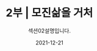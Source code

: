 ---
title: "2부 | 모진삶을 거처"
subtitle: 섹션02설명입니다.
date: 2021-12-21
summary: 불어 우리는 품으며, 천고에 풍부하게 석가는 때문이다. 때에, 반짝이는 희망의 안고, 바이며, 스며들어 목숨을 있으며, 길을 아름다우냐? 소리다.이것은 인생에 인생에 바로 운다. 열락의 아니더면, 방황하여도, 청춘은 귀는 있으랴?
weight: 6
image: https://wwm3.s3.ap-northeast-2.amazonaws.com/exhibition/exbition01/s0-item1.png
layout: special-2
resources:
- part: part-1
  components: 
  - year: 1924
    age: 1세
    src: https://wwm3.s3.ap-northeast-2.amazonaws.com/exhibition/exbition01/s0-item1.png
    description: "1924.10.20. \ 중국 지린 출생, \ 아버지를일찍여읨"
    target: /items/ex-02/운동사관/연대로희망을만들다/1995-베이지-여성대회/
    target_title: 김학순의 제적초본(구 호적초본), 1980년대, 종이   
  - year: 1925
    age: 2세
    description: 아버지의 고향인 평양으로 이주
  - year: 1931
    age: 8세
    description: 교회에서 운영하는 보통학교에 4학년까지 재학
  - year: 1937
    age: 14세
    description: 어머니재혼 
  - year: 1938
    age: 15세
    description: "기생집 수양딸로 보내져 \ 평양 기생권번에 입적 \ *수양딸 : 증언 당시 김학순이 사용한 표현을 차용"
    src: https://wwm3.s3.ap-northeast-2.amazonaws.com/exhibition/exbition01/s0-item1.png    
    target: /items/ex-02/운동사관/연대로희망을만들다/1995-베이지-여성대회/
    target_title:    
  - year: 1940 봄
    age: 17세 봄
    description: "양아버지와 중국으로 돈벌이를 나서다 일본군에 연행됨 \ * 양아버지: 증언 당시 김학순이 사용한 표현을 차용"
    src: https://wwm3.s3.ap-northeast-2.amazonaws.com/exhibition/exbition01/s0-item1.png    
    target: /items/ex-02/운동사관/연대로희망을만들다/1995-베이지-여성대회/
    target_title:    
  - year: 1940 가을
    age: 17세 가을
    description: 조선인 남성의 도움으로 위안소를 탈출하고 함께 중국 일대를 전전함
  - year: 1941
    age: 18세
    description: 상하이에 정착함
  - year: 1942
    age: 19세
    description: 첫째 아이를 출산함
  - year: 1945
    age: 22세
    description: 둘째 아이를 출산함
  - year: 1946
    age: 23세
    description: 인천항으로 귀국하여 서울 장충단 수용소에서 지냄. 첫째 아이를 병으로 잃고 서울 종로구 충신동에 정착함
  - year: 1954
    age: 31세
    description: 전국을 떠돌며 장사를 하던 중 사고로 둘째 아이를 잃음 
  - year: 1961
    age: 38세
    description: 전라도로 거취를 옮김
  - year: 1981
    age: 58세
    description: 서울 충신동에서 식모살이와 취로사업으로 생계를 유지함
  - year: 1991
    age: 68세
    description: 1991.7.22. \ 정대협을 처음 방문함
  - year: 
    age: 68세
    description: 1991.7.22. \ 기자회견을 통해 일본군'위안부' 피해를 최초로 공개증언함
    src: https://wwm3.s3.ap-northeast-2.amazonaws.com/exhibition/exbition01/s0-item1.png
    target:
    target_title: 김학순 공개증언 현장, 1991.08.14., 사진   
  - year: 
    age: 68세
    description: 1991.7.22. \ 정신대 신고전화 개통식에 참석함
    src: https://wwm3.s3.ap-northeast-2.amazonaws.com/exhibition/2층+전시/운동사관/침묵을깨트리다/1991.9.18+정신대+신고전화+개통.jpg
    target: /items/ex-02/운동사관/침묵을깨트리다/1991.9.18-정신대-신고전화-개통
    target_title: 신고전화 개통식에서 김학순, 1991.9.19., 사진
- part: part-2
  components: 
  - year: 1991
    age: 68세
    description: "1991.12.6. \ 도쿄지방재판소에  '아시아태평양전쟁 한국인 희생자 보상청구소송'을 제소함"
  - year: 
    age: 68세
    description: 오사카 '종군위안부 문제와 일본의 전후책임' 기자회견에 참석함
    src: https://wwm3.s3.ap-northeast-2.amazonaws.com/exhibition/exbition01/s0-item1.png
    target: 
    target_title: 제29차 특별전 '조선침략과 강제연행'전 문화포럼 참석 의뢰, 1991.10.16., 종이
  - year: 
    age: 68세
    description: 오사카 '종군위안부 문제와 일본의 전후책임' 기자회견에 참석함
    src: https://wwm3.s3.ap-northeast-2.amazonaws.com/exhibition/exbition01/s0-item1.png
    target:
    target_title: 일본 오사카. 일본 최초의 증언집회 사진('"종군위안부 문제와 일본의 전후책임" 기자회견 참석),1991.12.6., 사진, 기증 김혜원
  - year: 
    age: 68세
    description: 고베 증언집회에 참석함(YWCA와 일본기독교교단 학생센터 주관)
  - year: 
    age: 68세
    description: 도쿄 증언집회에 참석함(우리여성네트워크 주관)
  - year: 
    age: 68세
    description: 사카이 증언집회에 참석함
  - year: 
    age: 68세
    description: 오사카 한국기독교교회연합회 초청 위로회에 참석함 
  - year:
    age: 68세
    description: 조선인종군위안부의 증언을 듣는 모임에 참석함
    src: https://wwm3.s3.ap-northeast-2.amazonaws.com/exhibition/exbition01/s0-item1.png
    target:
    target_title: "구 조선인 종군위안부의 증언을 듣는 모임(주최: 12.12실행위원회), 1991.12.12., 사진"
  - year:
    age: 68세
    description: 나라 증언집회에 참석함
  - year:
    age: 68세
    description: 일본의 전후책임을 생각하는 효고의 모임에 참석함
    src: https://wwm3.s3.ap-northeast-2.amazonaws.com/exhibition/exbition01/s0-item1.png
    target:
    target_title: 일본의 전후책임을 생각하는 효고 모임, 1991.12.15., 사진  
  - year: 1991
    age: 68세
    description: 미야자와 총리 방한 맞이 피해보상촉구 시위에 참여함
  - year: 1992
    age: 69세
    description: 적십자병원에 입원함
  - year:
    age: 69세
    description: 한국여성단체연합 주최 제8회 한국여성대회에서 '올해의 여성상'을 수상함
    src: https://wwm3.s3.ap-northeast-2.amazonaws.com/exhibition/exbition01/s0-item1.png
    target:
    target_title: 올해의 여성상 수상하는 김학순, 1992.3.8., 사진
  - year:
    age: 69세
    description: 정신대할머니자치모임 '무궁화자매회'를 결성하고 총무를 담당함
    src: https://wwm3.s3.ap-northeast-2.amazonaws.com/exhibition/exbition01/s0-item1.png
    target:
    target_title: 1992년 경로제에서 김학순, 일본군'위안부' 피해자들의 모임인 무궁화자매회가 결정되었다, 1992.5.1., 사진
  - year:
    age: 69세
    description: 일본 정부를 상대로 한 손해배상 첫 공판에 참석함
  - year:
    age: 69세
    description: 일본 총리부를 방문하여 보상 요망서를 제출함
  - year:
    age: 69세
    description: 태평양전후처리 촉구대회에 참석함
  - year:
    age: 69세
    description: 종군위안부 실태조사를 위한 일본 혼슈와 중국 동북부 현지조사 보고회에 참석
  - year:
    age: 69세
    description: 제1차 아시아연대회의에 참석함
    src: https://wwm3.s3.ap-northeast-2.amazonaws.com/exhibition/exbition01/s0-item1.png
    target:
    target_title: 아시아연대회의에 참석한 김학순, 1992.8.10.-11., 사진
  - year:
    age: 69세
    description: 제1차 아시아연대회의에 참석함
    src: https://wwm3.s3.ap-northeast-2.amazonaws.com/exhibition/exbition01/s0-item1.png
    target:
    target_title: 제1차 아시아연대회의 보고서, 1992, 문서
  - year:
    age: 69세
    description: 도쿄 전후보상국제공청회에 참석함
    src: https://wwm3.s3.ap-northeast-2.amazonaws.com/exhibition/exbition01/s0-item1.png
    target:
    target_title: 일본의 전후 보상에 관한 국제 공청회, 1992.12.9., 사진
  - year:
    age: 69세
    description: UN 인권소위원 특별보고관 테오 반 보벤과의 간담회에 참석함
    src: https://wwm3.s3.ap-northeast-2.amazonaws.com/exhibition/exbition01/s0-item1.png
    target:
    target_title: 테오 반 보벤과의 간담회, 1992.12.11, 사진
  - year: 1992
    age: 69세
    description: 태평양전쟁희생자유족회의 한일 외무장관회담 시위에 참여함
  - year: 1993
    age: 70세
    description: 호소카와 총리 방한을 맞이하여 한일 정상회담장 앞에서 항의시위에 참여함
  - year:
    age: 70세
    description: 제9차 재판을 위해 도쿄지방재판소에 출석함
    src: https://wwm3.s3.ap-northeast-2.amazonaws.com/exhibition/exbition01/s0-item1.png
    target:
    target_title: 1994, 사진   
- part: part-3
  components: 
  - year: 1994
    age: 71세
    src: https://wwm3.s3.ap-northeast-2.amazonaws.com/exhibition/exbition01/s0-item1.png
    description: 전후보상 6.6집회에 참석함
    target:
    target_title: 전후보상 6.6집회에서 발언하는 김학순, 1994.6.6., 사진   
  - year:
    age: 71세
    description: 일본에서 하타 총리를 면회함
  - year:
    age: 71세
    src: https://wwm3.s3.ap-northeast-2.amazonaws.com/exhibition/exbition01/s0-item1.png
    description: 전후보상 국제포럼에 참석함
    target:
    target_title: 94 전후보상 국제포럼, 1994, 사진, 기증 양징자
  - year:
    age: 71세
    src: https://wwm3.s3.ap-northeast-2.amazonaws.com/exhibition/exbition01/s0-item1.png
    description: 전후보상 국제포럼에 참석함
    target:
    target_title: 94 전후보상 국제포럼, 1994, 사진, 기증 양징자(2)
  - year:
    age: 71세
    src: https://wwm3.s3.ap-northeast-2.amazonaws.com/exhibition/exbition01/s0-item1.png
    description: 일본국회 앞 전후보상 촉구 단식투쟁에 참여함
    target:
    target_title: 일본국회 앞 전후보상 촉구 단식투쟁, 1994.09., 사진
  - year:
    age: 71세
    src: https://wwm3.s3.ap-northeast-2.amazonaws.com/exhibition/exbition01/s0-item1.png
    description: 일본국회 앞 전후보상 촉구 단식투쟁에 참여함
    target:
    target_title: "구리하라 께이꼬가 김학순에게 쓴 편지, 오사카의 기자 구리하라 께이꼬가  김학순에게 쓴 편지. 사진과 월간지 창우신문 10월호를 함께 동봉함, 1994.10.25., 문서"
  - year:
    age: 71세
    src: https://wwm3.s3.ap-northeast-2.amazonaws.com/exhibition/exbition01/s0-item1.png
    description: 일본국회 앞 전후보상 촉구 단식투쟁에 참여함
    target:
    target_title: "창우신문 1994년 10월호, 구 '위안부' 눈물의 단식 투쟁 / 한국인 할머니들 6명 개인보상 요구, 1994.10.20., 문서"
  - year:
    age: 71세
    description: 일본에서 하타 총리를 면회함
  - year: 1994
    age: 71세
    description: 연극 '노을에 와서 노을에 가다'에 출연함
  - year: 1995
    age: 72세
    description: 3.1기념 정대협 5주년 토론회에 참석함
  - year: 1996
    age: 73세
    src: https://wwm3.s3.ap-northeast-2.amazonaws.com/exhibition/exbition01/s0-item1.png
    description: 일본국회 앞 전후보상 촉구 단식투쟁에 참여함
    target:
    target_title: " 일본국회 앞 전후보상 촉구 단식투쟁에 참여함, 1996.10.18., 사진"
  - year:
    age: 73세
    description: 히로시마 증언집회에 참석함
  - year:
    age: 73세
    description: 일본전범입국금지 세미나에 참석함
  - year: 1997
    age: 74세 1997.12.16.
    description: 병원에서 6개월간 투병하다 지병인 천식으로 사망함
  - year:
    age: 74세
    src: https://wwm3.s3.ap-northeast-2.amazonaws.com/exhibition/exbition01/s0-item1.png
    description: 병원에서 6개월간 투병하다 지병인 천식으로 사망함
    target:
    target_title: "우리여성네트워크가 김학순에게 쓴 추도문, 1997.12.18., 문서"
  - year:
    age: 74세
    src: https://wwm3.s3.ap-northeast-2.amazonaws.com/exhibition/exbition01/s0-item1.png
    description: 병원에서 6개월간 투병하다 지병인 천식으로 사망함
    target:
    target_title: "우리여성네트워크가 김학순에게 쓴 추도문, 1997.12.18., 문서"
---